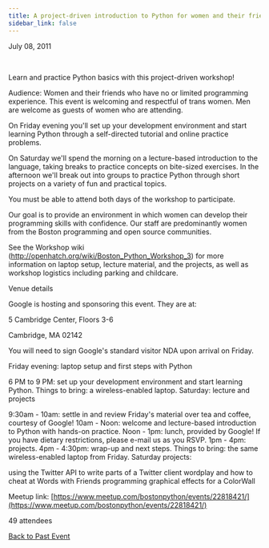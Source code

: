 ```yaml
---
title: A project-driven introduction to Python for women and their friends
sidebar_link: false
---
```


July 08, 2011


   

Learn and practice Python basics with this project-driven workshop!

Audience: Women and their friends who have no or limited programming experience. This event is welcoming and respectful of trans women. Men are welcome as guests of women who are attending.

On Friday evening you'll set up your development environment and start learning Python through a self-directed tutorial and online practice problems.

On Saturday we'll spend the morning on a lecture-based introduction to the language, taking breaks to practice concepts on bite-sized exercises. In the afternoon we'll break out into groups to practice Python through short projects on a variety of fun and practical topics.

You must be able to attend both days of the workshop to participate.

Our goal is to provide an environment in which women can develop their programming skills with confidence. Our staff are predominantly women from the Boston programming and open source communities.

See the Workshop wiki (http://openhatch.org/wiki/Boston_Python_Workshop_3) for more information on laptop setup, lecture material, and the projects, as well as workshop logistics including parking and childcare.

Venue details

Google is hosting and sponsoring this event. They are at:

5 Cambridge Center, Floors 3-6

Cambridge, MA 02142

You will need to sign Google's standard visitor NDA upon arrival on Friday.

Friday evening: laptop setup and first steps with Python

6 PM to 9 PM: set up your development environment and start learning Python. Things to bring: a wireless-enabled laptop. Saturday: lecture and projects

9:30am - 10am: settle in and review Friday's material over tea and coffee, courtesy of Google! 10am - Noon: welcome and lecture-based introduction to Python with hands-on practice. Noon - 1pm: lunch, provided by Google! If you have dietary restrictions, please e-mail us as you RSVP. 1pm - 4pm: projects. 4pm - 4:30pm: wrap-up and next steps. Things to bring: the same wireless-enabled laptop from Friday. Saturday projects:

using the Twitter API to write parts of a Twitter client wordplay and how to cheat at Words with Friends programming graphical effects for a ColorWall


Meetup link: [https://www.meetup.com/bostonpython/events/22818421/](https://www.meetup.com/bostonpython/events/22818421/)

49 attendees

[Back to Past Event](past-events.md)